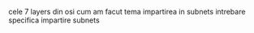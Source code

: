 
cele 7 layers din osi
cum am facut tema 
impartirea in subnets 
intrebare specifica impartire subnets